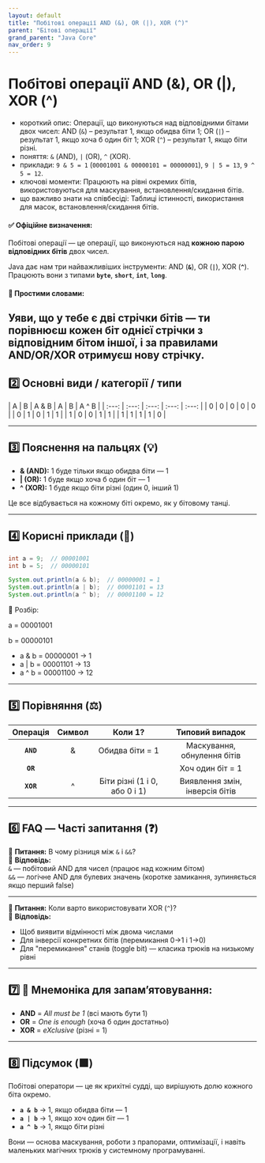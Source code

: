 ```yaml
---
layout: default
title: "Побітові операції AND (&), OR (|), XOR (^)"
parent: "Бітові операції"
grand_parent: "Java Core"
nav_order: 9
---
```


# Побітові операції AND (&), OR (|), XOR (^)

*   короткий опис: Операції, що виконуються над відповідними бітами двох чисел: AND (`&`) – результат 1, якщо обидва біти 1; OR (`|`) – результат 1, якщо хоча б один біт 1; XOR (`^`) – результат 1, якщо біти різні.
*   поняття: `&` (AND), `|` (OR), `^` (XOR).
*   приклади: `9 & 5 = 1` (`00001001 & 00000101 = 00000001`), `9 | 5 = 13`, `9 ^ 5 = 12`.
*   ключові моменти: Працюють на рівні окремих бітів, використовуються для маскування, встановлення/скидання бітів.
*   що важливо знати на співбесіді: Таблиці істинності, використання для масок, встановлення/скидання бітів.


#### **✅ Офіційне визначення:**

Побітові операції — це операції, що виконуються над **кожною парою відповідних бітів** двох чисел.

Java дає нам три найважливіших інструменти: AND (**`&`**), OR (**`|`**), XOR (**`^`**). Працюють вони з типами **`byte`**, **`short`**, **`int`**, **`long`**.

#### **🧠 Простими словами:**

Уяви, що у тебе є дві стрічки бітів — ти порівнюєш кожен біт однієї стрічки з відповідним бітом іншої, і за правилами AND/OR/XOR отримуєш нову стрічку.
---

## **2️⃣ Основні види / категорії / типи**

| A | B | A & B | A | B | A ^ B |
| :---: | :---: | :---: | :---: | :---: |
| 0 | 0 | 0 | 0 | 0 |
| 0 | 1 | 0 | 1 | 1 |
| 1 | 0 | 0 | 1 | 1 |
| 1 | 1 | 1 | 1 | 0 |

---

## **3️⃣ Пояснення на пальцях (💡)**

* **& (AND):** 1 буде тільки якщо обидва біти — 1
* **| (OR):** 1 буде якщо хоча б один біт — 1
* **^ (XOR):** 1 буде якщо біти різні (один 0, інший 1\)

Це все відбувається на кожному біті окремо, як у бітовому танці.

---

## **4️⃣ Корисні приклади (🧪)**

```java
int a = 9;  // 00001001
int b = 5;  // 00000101

System.out.println(a & b);  // 00000001 = 1
System.out.println(a | b);  // 00001101 = 13
System.out.println(a ^ b);  // 00001100 = 12
```

🔹 Розбір:

a \= 00001001

b \= 00000101

* a & b \= 00000001 → 1
* a | b \= 00001101 → 13
* a ^ b \= 00001100 → 12

---

## **5️⃣ Порівняння (⚖️)**

| Операція | Символ | Коли 1? | Типовий випадок |
| :---: | :---: | :---: | :---: |
| **`AND`** | & | Обидва біти \= 1 | Маскування, обнулення бітів |
| **`OR`** | | | Хоч один біт \= 1 | Встановлення бітів |
| **`XOR`** | ^ | Біти різні (1 і 0, або 0 і 1\) | Виявлення змін, інверсія бітів |

---

## **6️⃣ FAQ — Часті запитання (❓)**

🔹 **Питання:** В чому різниця між `&` і `&&`?  
💬 **Відповідь:**  
`&` — побітовий AND для чисел (працює над кожним бітом)  
`&&` — логічне AND для булевих значень (коротке замикання, зупиняється якщо перший false)

---

🔹 **Питання:** Коли варто використовувати XOR (`^`)?  
💬 **Відповідь:**

* Щоб виявити відмінності між двома числами
* Для інверсії конкретних бітів (перемикання 0→1 і 1→0)
* Для "перемикання" станів (toggle bit) — класика трюків на низькому рівні

---

## **7️⃣ 🧠 Мнемоніка для запам’ятовування:**

* **AND** \= *All must be 1* (всі мають бути 1\)
* **OR** \= *One is enough* (хоча б один достатньо)
* **XOR** \= *eXclusive* (різні \= 1\)

---

## **8️⃣ Підсумок (🟩)**

Побітові оператори — це як крихітні судді, що вирішують долю кожного біта окремо.

* **`a & b`** → 1, якщо обидва біти — 1
* **`a | b`** → 1, якщо хоч один біт — 1
* **`a ^ b`** → 1, якщо біти різні

Вони — основа маскування, роботи з прапорами, оптимізації, і навіть маленьких магічних трюків у системному програмуванні.